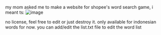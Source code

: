 my mom asked me to make a website for shopee's word search game,
i meant ts: 
![image](https://github.com/user-attachments/assets/f5d7b8f1-8cf9-4977-a0f7-c844b09b75cf)

no license, feel free to edit or just destroy it.
only available for indonesian words for now. you can add/edit the list.txt file to edit the word list
